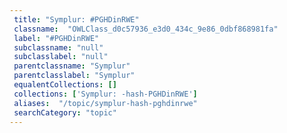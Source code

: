 ```yaml
--- 
 title: "Symplur: #PGHDinRWE" 
 classname:  "OWLClass_d0c57936_e3d0_434c_9e86_0dbf868981fa" 
 label: "#PGHDinRWE" 
 subclassname: "null" 
 subclasslabel: "null" 
 parentclassname: "Symplur" 
 parentclasslabel: "Symplur" 
 equalentCollections: [] 
 collections: ['Symplur: -hash-PGHDinRWE']
 aliases:  "/topic/symplur-hash-pghdinrwe"  
 searchCategory: "topic" 
---
```

